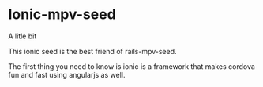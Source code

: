 Ionic-mpv-seed
==============

A litle bit 

This ionic seed is the best friend of rails-mpv-seed.

The first thing you need to know is ionic is a framework that makes cordova fun and fast using angularjs as well. 
